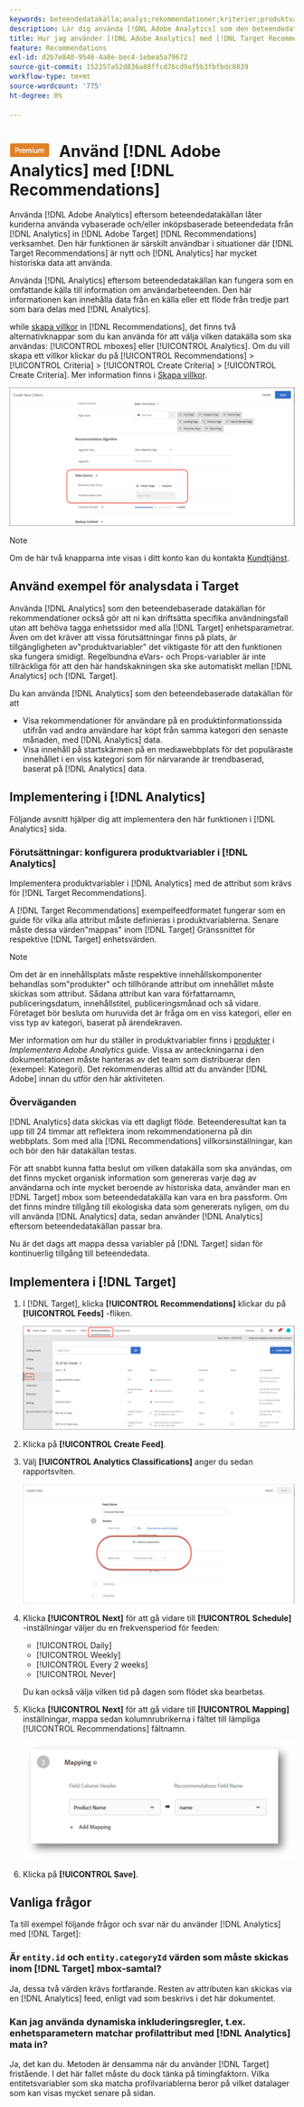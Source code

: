```yaml
---
keywords: beteendedatakälla;analys;rekommendationer;kriterier;produktvariabler
description: Lär dig använda [!DNL Adobe Analytics] som den beteendedatakälla som ska använda vybaserade och/eller inköpsbaserade beteendedata från [!DNL Analytics] in [!DNL Target Recommendations].
title: Hur jag använder [!DNL Adobe Analytics] med [!DNL Target Recommendations]?
feature: Recommendations
exl-id: d2b7e840-9546-4a8e-bec4-1ebea5a79672
source-git-commit: 152257a52d836a88ffcd76cd9af5b3fbfbdc0839
workflow-type: tm+mt
source-wordcount: '775'
ht-degree: 0%

---
```


# ![PREMIUM](/help/main/assets/premium.png) Använd [!DNL Adobe Analytics] med [!DNL Recommendations]

Använda [!DNL Adobe Analytics] eftersom beteendedatakällan låter kunderna använda vybaserade och/eller inköpsbaserade beteendedata från [!DNL Analytics] in [!DNL Adobe Target] [!DNL Recommendations] verksamhet. Den här funktionen är särskilt användbar i situationer där [!DNL Target Recommendations] är nytt och [!DNL Analytics] har mycket historiska data att använda.

Använda [!DNL Analytics] eftersom beteendedatakällan kan fungera som en omfattande källa till information om användarbeteenden. Den här informationen kan innehålla data från en källa eller ett flöde från tredje part som bara delas med [!DNL Analytics].

while [skapa villkor](/help/main/c-recommendations/c-algorithms/create-new-algorithm.md) in [!DNL Recommendations], det finns två alternativknappar som du kan använda för att välja vilken datakälla som ska användas: [!UICONTROL mboxes] eller [!UICONTROL Analytics]. Om du vill skapa ett villkor klickar du på [!UICONTROL Recommendations] > [!UICONTROL Criteria] > [!UICONTROL Create Criteria] > [!UICONTROL Create Criteria]. Mer information finns i [Skapa villkor](/help/main/c-recommendations/c-algorithms/create-new-algorithm.md).

![Knappar för beteendedatakälla](assets/behavioral-data-source.png)

>[!NOTE]
>
>Om de här två knapparna inte visas i ditt konto kan du kontakta [Kundtjänst](/help/main/cmp-resources-and-contact-information.md#reference_ACA3391A00EF467B87930A450050077C).

## Använd exempel för analysdata i Target

Använda [!DNL Analytics] som den beteendebaserade datakällan för rekommendationer också gör att ni kan driftsätta specifika användningsfall utan att behöva tagga enhetssidor med alla [!DNL Target] enhetsparametrar. Även om det kräver att vissa förutsättningar finns på plats, är tillgängligheten av&quot;produktvariabler&quot; det viktigaste för att den funktionen ska fungera smidigt. Regelbundna eVars- och Props-variabler är inte tillräckliga för att den här handskakningen ska ske automatiskt mellan [!DNL Analytics] och [!DNL Target].

Du kan använda [!DNL Analytics] som den beteendebaserade datakällan för att

* Visa rekommendationer för användare på en produktinformationssida utifrån vad andra användare har köpt från samma kategori den senaste månaden, med [!DNL Analytics] data.
* Visa innehåll på startskärmen på en mediawebbplats för det populäraste innehållet i en viss kategori som för närvarande är trendbaserad, baserat på [!DNL Analytics] data.

## Implementering i [!DNL Analytics]

Följande avsnitt hjälper dig att implementera den här funktionen i [!DNL Analytics] sida.

### Förutsättningar: konfigurera produktvariabler i [!DNL Analytics]

Implementera produktvariabler i [!DNL Analytics] med de attribut som krävs för [!DNL Target Recommendations].

A [!DNL Target Recommendations] exempelfeedformatet fungerar som en guide för vilka alla attribut måste definieras i produktvariablerna. Senare måste dessa värden&quot;mappas&quot; inom [!DNL Target] Gränssnittet för respektive [!DNL Target] enhetsvärden.

>[!NOTE]
>
>Om det är en innehållsplats måste respektive innehållskomponenter behandlas som&quot;produkter&quot; och tillhörande attribut om innehållet måste skickas som attribut. Sådana attribut kan vara författarnamn, publiceringsdatum, innehållstitel, publiceringsmånad och så vidare. Företaget bör besluta om huruvida det är fråga om en viss kategori, eller en viss typ av kategori, baserat på ärendekraven.

Mer information om hur du ställer in produktvariabler finns i [produkter](https://experienceleague.adobe.com/docs/analytics/implementation/vars/page-vars/products.html) i *Implementera Adobe Analytics* guide. Vissa av anteckningarna i den dokumentationen måste hanteras av det team som distribuerar den (exempel: Kategori). Det rekommenderas alltid att du använder [!DNL Adobe] innan du utför den här aktiviteten.

### Överväganden

[!DNL Analytics] data skickas via ett dagligt flöde. Beteenderesultat kan ta upp till 24 timmar att reflektera inom rekommendationerna på din webbplats. Som med alla [!DNL Recommendations] villkorsinställningar, kan och bör den här datakällan testas.

För att snabbt kunna fatta beslut om vilken datakälla som ska användas, om det finns mycket organisk information som genereras varje dag av användarna och inte mycket beroende av historiska data, använder man en [!DNL Target] mbox som beteendedatakälla kan vara en bra passform. Om det finns mindre tillgång till ekologiska data som genererats nyligen, om du vill använda [!DNL Analytics] data, sedan använder [!DNL Analytics] eftersom beteendedatakällan passar bra.

Nu är det dags att mappa dessa variabler på [!DNL Target] sidan för kontinuerlig tillgång till beteendedata.

## Implementera i [!DNL Target]

1. I [!DNL Target], klicka **[!UICONTROL Recommendations]** klickar du på **[!UICONTROL Feeds]** -fliken.

   ![Feeds](/help/main/c-recommendations/c-algorithms/assets/feeds-tab.png)

1. Klicka på **[!UICONTROL Create Feed]**.

1. Välj **[!UICONTROL Analytics Classifications]** anger du sedan rapportsviten.

   ![Analysklassificeringar, alternativ](/help/main/c-recommendations/c-algorithms/assets/analytics-classifications.png)

1. Klicka **[!UICONTROL Next]** för att gå vidare till **[!UICONTROL Schedule]** -inställningar väljer du en frekvensperiod för feeden:

   * [!UICONTROL Daily]
   * [!UICONTROL Weekly]
   * [!UICONTROL Every 2 weeks]
   * [!UICONTROL Never]

   Du kan också välja vilken tid på dagen som flödet ska bearbetas.

1. Klicka **[!UICONTROL Next]** för att gå vidare till  **[!UICONTROL Mapping]** inställningar, mappa sedan kolumnrubrikerna i fältet till lämpliga [!UICONTROL Recommendations] fältnamn.

   ![Mappningsavsnitt](/help/main/c-recommendations/c-algorithms/assets/mapping.png)

1. Klicka på **[!UICONTROL Save]**.

## Vanliga frågor

Ta till exempel följande frågor och svar när du använder [!DNL Analytics] med [!DNL Target]:

### Är `entity.id` och `entity.categoryId` värden som måste skickas inom [!DNL Target] mbox-samtal?

Ja, dessa två värden krävs fortfarande. Resten av attributen kan skickas via en [!DNL Analytics] feed, enligt vad som beskrivs i det här dokumentet.

### Kan jag använda dynamiska inkluderingsregler, t.ex. enhetsparametern matchar profilattribut med [!DNL Analytics] mata in?

Ja, det kan du. Metoden är densamma när du använder [!DNL Target] fristående. I det här fallet måste du dock tänka på timingfaktorn. Vilka entitetsvariabler som ska matcha profilvariablerna beror på vilket datalager som kan visas mycket senare på sidan.
